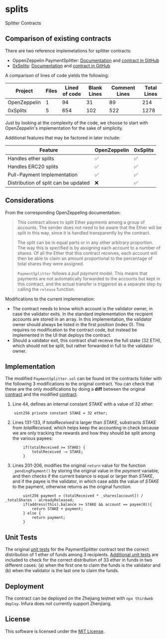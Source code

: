 # splits
Splitter Contracts

## Comparison of existing contracts

There are two reference implemetations for splitter contracts:
* OppenZeppelin PaymentSplitter: [Documentation](https://docs.openzeppelin.com/contracts/2.x/api/payment) and [contract in GitHub](https://github.com/OpenZeppelin/openzeppelin-contracts/blob/master/contracts/finance/PaymentSplitter.sol)
* [0xSplits](https://www.0xsplits.xyz/): [Documentation](https://docs.0xsplits.xyz/smartcontracts/overview) and [contract in GitHub](https://github.com/0xSplits/splits-contracts/blob/main/contracts/SplitMain.sol)

A comparison of lines of code yields the following:

| Project | Files | Lined of code | Blank Lines | Comment Lines | Total Lines |
| --- | --- | --- | --- | ---| --- |
| OpenZeppelin | 1 | 94 | 31 | 89 | 214 |
| 0xSplits | 5 | 654 | 102 | 522 | 1278 |

Just by looking at the complexity of the code, we choose to start with OpenZeppelin's implementation for the sake of simplicity.

Additional features that may be factored in later include:

| Feature | OpenZeppelin | 0xSplits |
| --- | --- | --- |
| Handles ether splits | ✅ | ✅ |
| Handles ERC20 splits | ✅ | ✅ |
| Pull-Payment Implementation | ✅ | ✅ |
| Distribution of split can be updated | ❌ | ✅ |

## Considerations

From the corresponding OpenZeppeling documentation:

> This contract allows to split Ether payments among a group of accounts. The sender does not need to be aware that the Ether will be split in this way, since it is handled transparently by the contract.
>
> The split can be in equal parts or in any other arbitrary proportion. The way this is specified is by assigning each account to a number of shares. Of all the Ether that this contract receives, each account will then be able to claim an amount proportional to the percentage of total shares they were assigned.
>
> `PaymentSplitter` follows a *pull payment* model. This means that payments are not automatically forwarded to the accounts but kept in this contract, and the actual transfer is triggered as a separate step by calling the `release` function.

Modifications to the current implemenation:

- The contract needs to know which account is the validator owner, in case the validator exits. In the standard implementation the recipient accounts are stored in an array. In this implementation, the validator owner should always be listed in the first position (index 0). This requires no modification to the contract code, but instead be implemented in the UI that deploys the contract.
- Should a validator exit, this contract shall receive the full stake (32 ETH), which should not be split, but rather forwarded in full to the validator owner.

## Implementation

The modified `PaymentSplitter.sol` can be found int the contracts folder with the following 3 modifications to the original contract. You can check that these are the only modifications by doing a **diff** between the original [contract](https://github.com/OpenZeppelin/openzeppelin-contracts/blob/master/contracts/finance/PaymentSplitter.sol) and the modified [contract](contracts/PaymentSplitter.sol).

1. Line 44, defines an internal constant *STAKE* with a value of 32 ether:

```Solidity
    uint256 private constant STAKE = 32 ether;
```

2. Lines 131-133, if *totalReceived* is larger than *STAKE*, substracts *STAKE* from *totalReceived*, which helps keep the accounting in check because we are only tracking the rewards and how they should be split among the various payees: 

```Solidity
        if(totalReceived >= STAKE) {
            totalReceived -= STAKE;
        }
```

3. Lines 201-206, modifies the original `return` value for the function `_pendingPayment()` by storing the original value in the *payment* variable, and then checks if the current balance is equal or larger than *STAKE*, and if the payee is the validator, in which case adds the value of *STAKE* to the payment, otherwise returns as the original function.

```Solidity
        uint256 payment = (totalReceived * _shares[account]) / _totalShares - alreadyReleased;
        if(address(this).balance >= STAKE && account == payee(0)){
            return STAKE + payment;
        } else {
            return payment;
        }
```

## Unit Tests

The original [unit tests](https://github.com/OpenZeppelin/openzeppelin-contracts/blob/master/test/finance/PaymentSplitter.test.js) for the PaymentSplitter contract test the correct distribution of 1 ether of funds among 3 recipients. [Additional unit tests](test/PaymentSplitter.test.js) are included to check for the correct distribution of 33 ether in funds in two different cases: (a) when the first one to claim the funds is the validator and (b) when the validator is the last one to claim the funds.

## Deployment

The contract can be deployed on the Zhejiang testnet with `npx thirdweb deploy`. Infura does not currently support Zhenjiang.

## License

This software is licensed under the [MIT License](LICENSE).
